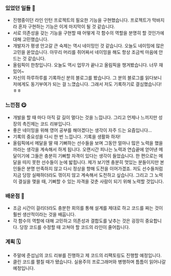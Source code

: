 ### 있었던 일들 📔
- 진행중이던 라인 인턴 프로젝트의 필요한 기능을 구현했습니다. 프로젝트가 막바지라 혼자 구현하는 기능은 이게 마지막이 될 것 같습니다.
- 서로 의존성을 갖는 기능을 구현할 때 어떻게 각 함수의 역할을 분명히 할 것인가에 대해 고민했습니다.
- 개발자가 평생 안고갈 큰 숙제는 역시 네이밍인 것 같습니다. 오늘도 네이밍에 많은 고민을 쏟았습니다. 아무리 머리를 쥐어짜서 네이밍을 해도 항상 조금씩 마음에 안 드는 것 같습니다.
- 올림픽이 한창입니다. 오늘도 역시 업무가 끝나고 올림픽을 챙겨봤습니다. 너무 재밌어~
- 자신의 하루하루를 기록하신 분의 블로그를 봤습니다. 그 분의 블로그를 읽다보니 저에게도 동기부여가 되는 걸 느꼈습니다. 그래서 저도 기록하기로 결심했습니다! ㅎㅎ

### 느낀점 😋
- 개발을 할 때 마다 아직 갈 길이 멀다는 것을 느낍니다. 그리고 언제나 느끼지만 성장의 촉진제는 코드 리뷰입니다. 
- 좋은 네이밍을 위해 영어 공부를 해야겠다는 생각이 자주 드는 요즘입니다...
- 기록의 중요성을 다시 한 번 느낍니다. 기록을 생활화 하자!
- 올림픽에서 메달을 딸 때 기뻐하는 선수들을 보며 그동안 얼마나 많은 노력을 했을까라는 생각을 계속해서 하게 됩니다. 오랜시간 피나는 노력과 연습끝에 얻어낸 메달이기에 그들은 충분히 기뻐할 자격이 있다는 생각이 들었습니다. 한 편으로는 메달을 따지 못한 선수들이 눈에 밟힙니다. 제가 보기엔 충분히 멋있는 분들이지만 본인들은 분명 만족하지 않고 다시 정상을 향해 도전을 이어가겠죠. 저도 선수들처럼 지금 당장 실패하더라도 꺾이지 않고 계속해서 도전하고 싶습니다. 그리고 그 노력이 결실을 맺을 때, 기뻐할 수 있는 자격을 갖춘 사람이 되기 위해 노력할 것입니다.

### 배운점 📝
- 조금 시간이 걸리더라도 충분한 회의를 통해 설계를 제대로 하고 코드를 짜는 것이 훨씬 생산적이라는 것을 배웁니다.
- 각 함수의 역할에 대해 고민하고 의존성과 결합도를 낮추는 것은 굉장히 중요합니다. 당장 코드를 수정할 때 고쳐야 할 코드의 라인이 줄어듭니다.

### 계획 🗓
- 주말에 준섭님의 코드 리뷰를 진행하고 제 코드의 리팩토링도 진행할 예정입니다.
- 클린 코드를 펼칠 때가 됐습니다. 실용주의 프로그래머와 병행하며 틈틈이 읽어나갈 예정입니다.
